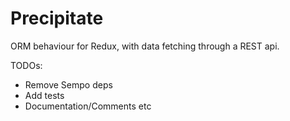 # Precipitate
ORM behaviour for Redux, with data fetching through a REST api.

TODOs:
- Remove Sempo deps
- Add tests
- Documentation/Comments etc
